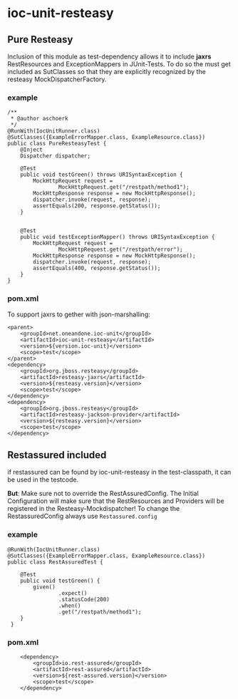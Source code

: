 # ioc-unit-resteasy

## Pure Resteasy

Inclusion of this module as test-dependency allows it to include **jaxrs** RestResources and ExceptionMappers in JUnit-Tests.
To do so the must get included as SutClasses so that they are explicitly recognized by the resteasy MockDispatcherFactory.

### example

    /**
     * @author aschoerk
     */
    @RunWith(IocUnitRunner.class)
    @SutClasses({ExampleErrorMapper.class, ExampleResource.class})
    public class PureResteasyTest {
        @Inject
        Dispatcher dispatcher;
    
        @Test
        public void testGreen() throws URISyntaxException {
            MockHttpRequest request =
                    MockHttpRequest.get("/restpath/method1");
            MockHttpResponse response = new MockHttpResponse();
            dispatcher.invoke(request, response);
            assertEquals(200, response.getStatus());
        }
    
    
        @Test
        public void testExceptionMapper() throws URISyntaxException {
            MockHttpRequest request =
                    MockHttpRequest.get("/restpath/error");
            MockHttpResponse response = new MockHttpResponse();
            dispatcher.invoke(request, response);
            assertEquals(400, response.getStatus());
        }
    }

### pom.xml

To support jaxrs to gether with json-marshalling:

    <parent>
        <groupId>net.oneandone.ioc-unit</groupId>
        <artifactId>ioc-unit-resteasy</artifactId>
        <version>${version.ioc-unit}</version>
        <scope>test</scope>
    </parent>
    <dependency>
        <groupId>org.jboss.resteasy</groupId>
        <artifactId>resteasy-jaxrs</artifactId>
        <version>${resteasy.version}</version>
        <scope>test</scope>
    </dependency>
    <dependency>
        <groupId>org.jboss.resteasy</groupId>
        <artifactId>resteasy-jackson-provider</artifactId>
        <version>${resteasy.version}</version>
        <scope>test</scope>
    </dependency>

## Restassured included

if restassured can be found by ioc-unit-resteasy in the test-classpath, it can be used in the testcode.

**But**: Make sure not to override the RestAssuredConfig. 
The Initial Configuration will make sure that the RestResources and Providers
 will be registered in the Resteasy-Mockdispatcher! To change the RestassuredConfig always use
 `Restassured.config`

### example

    @RunWith(IocUnitRunner.class)
    @SutClasses({ExampleErrorMapper.class, ExampleResource.class})
    public class RestAssuredTest {
    
        @Test
        public void testGreen() {
            given()
                    .expect()
                    .statusCode(200)
                    .when()
                    .get("/restpath/method1");
        }
     }



### pom.xml

        <dependency>
            <groupId>io.rest-assured</groupId>
            <artifactId>rest-assured</artifactId>
            <version>${rest-assured.version}</version>
            <scope>test</scope>
        </dependency>



